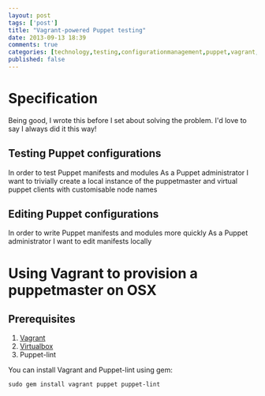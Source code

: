 ```yaml
---
layout: post
tags: ['post']
title: "Vagrant-powered Puppet testing"
date: 2013-09-13 18:39
comments: true
categories: [technology,testing,configurationmanagement,puppet,vagrant,linux]
published: false
---
```


# Specification

Being good, I wrote this before I set about solving the problem. I'd love to say I always did it this way!


## Testing Puppet configurations

In order to test Puppet manifests and modules
As a Puppet administrator
I want to trivially create a local instance of the puppetmaster and virtual puppet clients with customisable node names


## Editing Puppet configurations

In order to write Puppet manifests and modules more quickly
As a Puppet administrator
I want to edit manifests locally


# Using Vagrant to provision a puppetmaster on OSX

## Prerequisites

1. [Vagrant](http://www.vagrantup.com/)
2. [Virtualbox](https://www.virtualbox.org/wiki/Downloads)
3. Puppet-lint

You can install Vagrant and Puppet-lint using gem:

````
sudo gem install vagrant puppet puppet-lint
````